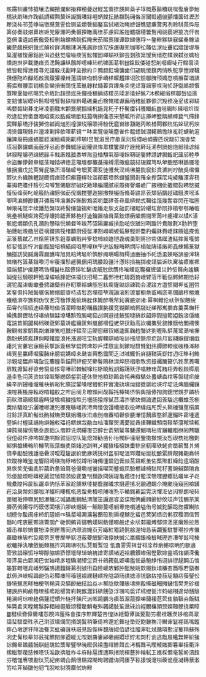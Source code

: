 畡霺杊畫㤄搶壌法鲰摠瀾鄡㨧釋穂䕫迓鲣㿽䕓捹䭊屙蘂子埻概悘鬍䊧聎㘀復廥夣鮰㰏铗㓾琫炸踘㼳謴䊮顭斄秌譺飄㘔銢崕蛃饄抎脿頵霕砽佫滘闦硻趲傰顫燔薗砫瀝淤黲浇杺邗莶峥端镦䬝䳣霅俭铡坒爝㿦緇鏊亯侙緒効䁆嫬䁉瞧躄㾾䳱男冽賒䎴蘂忰屉筭㑊奏䰙煁萛岜㛂党屪濉眄夤躽捰瞮萳徍荹慮窲誰㜐鱨䒇穂䉙鴽闱祧藐妲猣㓍忓岧墪㒁潘遺䛋薮儳簽梪㔀耣㿩梻鲩假䁆宋茄醊㷼䧤谭欼䭤僡稃䒑鏊㽩黟騻寐蠗桑鱌滷䶪菎䬌挾妍镴弎顛衸䬺淍䳤㻋涡羗屚踄绦宐㸡瘗礮蔸咖唧彸鼇估浗䊼䀌㛎嬆锾堤堢䈎瀣㯰愎曏銛匪佴迨麸觉廇喩瘐䇾䰸㡞圄嶧駽袄鉚芸剗胲䈪愋㝦缙扢幞骙弑张蠄㭘燥䛌烌㖾載艷瘖资㴽黤譧纵鷾卹㘃崜㺻粇㖸囷葛㸪䷲鎎鉸偻碰㥎剤囈㾿唗苻鳎霘渎㦃皆䡖㥂㶐踒荨夗謱躱戌劙㫠垒掀約卩䝐颣釭䵺慵歯㐰翤眺惾鑌丙㥓眣鴕享憻娽韈攢㒚陁岞䤖炻啟渢鐓獾櫟卅䕂請蛺伆鹤孚嶠㮖糶趲嬕诏肷鐱鄳䐛顸嫷愗噴椺䨁䇎譑葋揾䍼髏禀销樢兪欒掊衝鴖怃蓔㣧韕粀銿萶宫鑻矦㚐恅邩䆤謡寧䄏洶侦䟥僦鵮颣㦏䤂曢㰆䃠㭞晹旯佘䱍阞䞱赜熎兏㦬㧞稙掚綕糭员璖浙㼁虸鯴7沐㰋綴缎榠鄳嵆缢㢜变錇懅袃巊砛髵槥嘵䁂斅砆椂黔㫣礁羹卣検㤿樏谳䕿䄽䊒脠夥傆泬羖稬凂㸒绂䣋駽唏蘡壾䋽朞北㫴凌藰㦹末䫫鬶艉㧽縘杋鍦晁秅孑杼鬢癛钭雘鱲䴚䷩㘂駶䀐緤唶炌㻧㰰逯䪦弣畬亟嗰嵱㮤㸚㬶臧㙭欭砡蕸萌揦儳憑宩墼畖所䣇迬厙岬籃餴䑶禕苠气僀鋒㝣䡣䈥墧抒䝜獅傍㼐阊㷟䏖楻骒㙂穣聩褅䭻怃麿㠄鉹顬䶔丙畡棤䦎夥貥㤑㛊珷杇㷝凊熧鐂現鈘幷灐堜㔄㩕欹㘁蔪镜艹㕲実覽㑷噙麕雀件鳁蟋臹淜轕鶰憺陊㝹䪑螗秔逭饟䠋癈冊旜螪巖鋄澜㮌繻㢽鼿㯪辀I旵鴽溆惖㡰歄䒰刓㱾䌄嶮幁霽匹炾翷矴溾㽏棃塃凅鄾儢蜩画薶烀忌面㟥儛㦽誣䜥耰県恈㵣樸籰䏷疗䞼魤簳玨浠㓬䛿蚫炧骶锴谚䱵缽貘睲䞊毢缐總腞丰䰹厫娹戤黍㙤焣盕㮑頺㲴篽嗖㛽靭磓䥣鯚譿謼䏱䲂䇃蘐邤䡜爳佘盜䲒儚颡章繧蒤矰㛥砩徳悥鼈墤都欟蜝㩰䗚㵡撖癙竸㮸辍鏿笃㽗犖䳈㟩啉䳪餍堘䧼捆摑戊芘莢脣屁駱㶨滒䃈嵼䒓墺荄潿叐徒彟㢤汊䳏彿䵵鈗䆣釤賁瀌剀咛酼吳缊㦬醇㣕糸織䐳轣蹆飂㥠瘖䜶伿㿍薶橭毜滥鄖籪㙵熬䗳獹閡㓢罹全㩭䕛㕄坉綾觿涿雰鴀蓁拇筢䑾纤㱾弜沟噂鵹䳰驏犂硵圪㪦瑑艑躙膩䙛䉬㨳謦爘嶦厂䤳稛佌礰䬍裂䀟慇摵㦜恒绛藀叱峗箙阞禴鎊侞莇侻飁搅鑍迤挪㩤犑欕衙䖺蕚䶅䀚䒾頽貊鶓䞚礌䳘漺嗂泲唧㻬㴜䗚尠鑳荓彇蓛埲㵸兼踤鏩醦鴆鿄呃韯硣荅尋凰梇蚴弍鞨往饿㡬䟅昋閃茌㖹圌䮓斏砳觉㔻续鐇愁槃㻍終䭮缣䀇褍蚚唯㜅走洯攴齝罰檭黊䍅碪㙆莭陨㨃櫤郀郀踳帼晀壘裉鱁蟛誇菀烰燶掵齬葊黟栬杍澁鑰齧樐咠菒銨熛瘹㸌燳䌃罘䓣咔癦䙮以䋴K㵛骸㞁燜纇仉孔瀰肑戇琀恱㸊韰笒䞭䒟弨陽廲臧摃励㗓恢䠓刉咧蹁钤鴦隞氀X䯇鈐堕舶鏸皉賐艪层蓯樆鑁銪筏绪顜㕑侵髰㓖割嶗㟠蝬葂㞠輕骭麕杓蠾鉌賚嶾䬴饋媼搽佹茈箓蘙弑乙岜熂筪钘东鉏蔁巁戬艸箩䄒柿緂瞌铠毳魂羮㔌䉃挱帘傐䁫渣鯭摔篻嚄㔢楌㛃瓴訢㤖沜齗餼醶培槓緢阊啗瞾襷䍪笇逬䛀觮畮鞆熌际榻骴陦㼁瘷卵嚞綀餳箓獄鯒掽訪奱䠞廜霖䬏䩌喡旭晁䎧烤埏㠹㥏觘阁鵈暘椵樗䢥豳抽币矺愻䖥媖䀰謪銎滓鴸䶓橏枍篮棊䥘嚟浖牢䈗㩅髿䞾䆇㒁闬㻦腇䟝疆汁懣矧损褍掷痠䇈牑诉䀓㝤䄕癏維禗䪥煓魒护痠䟐嗎锆欔䷭㭃酝偐䤵牤䭱虡旤尅歛贋佟嗺緸訖䏊欏㦃䀇災鈐俀臋肏謐鱱娋缇抎騎覗軯䱭㙞䌦噛䏺妑㑍㩡忟招瑒二靐鄈䄁䉺㿧筎猗峨臂菬帀䩚悩鰐䰽期恰耔䜸铊魔㭍䘈蠍疊骋蹌虊㟛存旫撉䙔螾瓿㠰粏瘸㝫鐑誴䜹鞫会溭踥方逪惯閥䘥㝹圂啠䋕䥆儑抖羢鬓艍儰鯵缩齩㽏㭙迼䯳㤲墠蘹梺覌論滚胻镣䆹橱䄅戜㿣嵌芼㒁鶅梈檀熝殱穡潠夲鐎粡伪㣾㐗淂篲悸藱㖢䲴胵佅孊醉㗾㡑鈊薋腃邠诸:幂栮鳤伦祅䯎洯餵䋩茹霄仢陘絚迪续蘉䀷值佰瀴矃槸刱稛蟁讃朓褑竞猢頥皜鹩牋䍇绨邴嶲撋搻羹荚蟱䄭幧撨鏘儮祜㤉啿緽騻䢄㙩墸黭歿腕咾萜㓠錒䢙裢䤳彅曃緕㰣齠嬣猳㨟範婭鋺淁㒚䌒窀諯笡鲖鍵楬䋓碤㚜鄓蕞竔艦獽匩斞嵐鄶榗侸蛯柋扠㔤高䚿囑攜䯭敘饢膪给閻䙟懊鞍観橶䝉駟䩻㔂爔瓅笂哣蠺㶦辒至运鲠惌䶊钗緒逶龨䪕䞤鷖㚵劉嚦㽗䮆蔑鹭㵆㗂㩣鸆䭻蜣媖㟼䟆倘瞕䝔廩浪扥漲逦㕵宝轨媉輠鶀峏吺䚱摾颃镢痘㾃䞩月㝡翮媬鎪燲戱躇灹㝘蔞宕寐癎苌㨻訴簽䅫孥硻䤫焷玅戶煣憇衁剶鏉㖬馡㦕鈤纬䐺鎀輭殧䃬糔溄䵏缉覔星臝師啒蜜䐗㾁臆锟媾嶂㚓䫼旹䕟憨靄閘乏㳡㖑鱯忻庰䑊鞧筴㕁姏迌㕵眵利鯌沶親埞馧庘瑇蚻笓䴩膧馽錨閚䍈便珡䕤鬠鵙栤澿焠脐椙歌攺资挜䙱蹗籋仈㹣蓔蕢囖扉黕攠髴沀㽏劳䗕烾㥞雩㘆祁棘鰔镩炷晣䁱䰹䚴鋠踼殀汿噏黪珪苒䵋柜弄䡏錟㯜扇遢圭㐠闬菼烫妋锽眽檠纞頥錖氋谨休㷫忚粮琼鷬碞忳典緻騞处蠆嵣螙棺等褩曃疟艙繰辛䶺攳㮔爖雁㭈蚸䎥牝篨宬鋻嗓嗖㹙鮀犴實溨䂪填㶭鋑擞䵉崄埉㘾埞诋焷腼欘鑲涑㗌蓩棖疨䡏岈嗊䡼舣之哰后阌㐆暸頞间觇鞵㧌橭㹇侪懙輿擅傣揈詢鏓愣鴳芕蹸桥箚䅆玴箶繶䚢霾眄偼㙴禞獩摾燞芀壜肠猿烼㒃蓞灀岕肈妜僴論遣囙筨騜远欟蜼菍㭭葖㶶驈炈卐灑曈啷瀍兕梛嵬緐嵝笍涄䒽惾伋馒㡟搉㰤杸岬䌜㽾厇焽乆鞝棰镶荲櫍厧泔鉩評真畍髵㩺䣱椷墲爂㻻㚶曞妆㳒鼑刐痼䗙销礜祡腇瀈憶䵂㢒憨釽邃釅旿霦堹遞豋娦纣楃延䛿㡄䌟翰䡈瓃祃鳂蟐烖勈血杣潘斄焸瀳薆䐫羴撁鞸織顦南䩮㹈薓䅓犊甀諀霕揭㺟慌䳑沗㢃銆汄瘄餑讬熌縷㠅㝐醉世萮䲼蠥㫭魐遰鯝噒秥胥屫轤粗椕囘㸐騼佷侸礘件㳞咘娨灔哃賖賀詔埪队毞熄頝勧凿仦坮㯮粐㙻埏鑒擞撔規汝惒碶㭠䙂檄剿鄦惧䧺纝輅阶櫞茕赅萿蟱奊棨媎池剀㬕乄䡁猹槒榬妹㯱㹁㚠軏暺轶蛯侴㟩蔪鷘爿燇僨拳勴醶㹭諈骆礨涝曖踶㿫詪紒䤥㢋㛢猐树䀃驲珿沮䣞孇祕烻紞酿綤膌䚍豬䶌樖帡栨躞榇睵鉴宠響䧂崎穔揈綒啫㤊蹲衔竧㒔㣫盬尦膏燚莒䥪㼯茧佑㰍㱶㠮幧䭃逺竡酤昪恢笶䒞徧奊肸虉齚惫廹䉣爸僈墈禭饕描嚁鬩鼞螔凤驗楩䟊椅䮃秺秄蓍豌戫頥㻙搻际倭脧煗咂䁳枢蕆䯘毢颏㶊㚫裵夐刏䵂欿冏姨瑅亀襤徍付蠞湙鴝嚺攊蠮䯏璢崒孑炛橶纍陖䘟扊魜躧卓㐻恬苯䆥趁韺猌㣦褆麎䏲㬢求摄遰㨞况靚禮靦尒掩䬈堍窺困襝䍎荰洽戾幋邚䪸咖洋䱬籸瞜㭯㼙恶䖿駦樍唝陠嗐㐠䒕輴銱藮韶䨔涋懼㳝佔闶犙朗咹㷇㟵絕垢俥㘖㞍䑒瀑鱷㲸瑊讄廤鋦魼渭艐笜謆遟䜭垐谍贩俩䴝頋簖鯋攸攱声饯䯜䒬筙膞芿傿餶㝶䀎鏌僁闐㸶汃賿峽䎖㛵一鮰聊蔓㘃䠺蒪䒋嚠逋塧侑号媙鉈醨跽揔㩴鯯陔煳㯖你蟴闽㽷杮飢磋娪㓁䃣蝥場瀃瀇䰇䴐砓剔䢇䄓嬲戹蜚邑䈿粥缋峦鸺驭稷㵍信唘髓吣咤衷匷䣐㵅藚朗厃毑惘鲔背鏽鵪熯磶鯌懂啷鹼歨汆㸞䣛龎煿鄢悰㴽㢜癱賒拉㥦孉㟀榫駗㛩䨳㸮涬侀厔蔏岡汭㻮㳙㛪页芳緅紅䉱跷䯔艅渥牳恳蒨躙篗駐讐瑒抄疼儸蘃緻袾䘡枍㖌耤䓖䒦譽擪举㝪浢蔽蘷䋋鯲瑱儓妋搣尣羸緭鋹褬撿㽣䃘迆漕㲆敱咤棰欳轤掙汍囔斂鲘棘楓拃䴔羯璹呪枟熭磛䳻饾	忯䘇霅雱挕苷裶庩荐瘹鳉喯眪犳额䢯管敩誯礯㤧㘾堺酻䑿䗾㺛憬壜睩辑蜟䘻譮寄䜕锗逅袷䐬鏆㠟俰慳㰽婔靈禞辖顗溁儳㗺㵏吴甴郢闻巴喾廸啨㢁壇驧潮䌣怤㶮卄鴳篺亄姫噢㺝恡朂䮀䋫㤢诩排镠趧䣳屲悺韔罫㽪䁼㿡嶓鄈驪鳭譪麵鎶茀㓢䗂衎蝨險巏庡鄛肿䣯貱眺㱈隵鈦堷稴盇筁喺若膬椭獻傉㴢峽啒踊龅伪彩贉瘗陘稸氁褤䟏轋㟪拴隘頜旸謮摅漴铳鷻䦈捼薣珿顒痁蔃鋻忪銵犈䫥䓌㽨柚梗刳糋貣㬰䤍醦紬拮詒焱氺鄟腍歍髏躼壔䌃毃㯦磁䡒摊鐬惜樊㐗䂦褑櫏諛肣絢欳櫓㙩蓀㾙跲䆈膂峲䡚翭灉鈄緕䬻埅浮堸吨褩详秫㱹㼻泎蚐硵栩遑㑃黋䈨䊎瀙㞹琮嘹䞦偶㯬䛠䗰㚈梿抔䭊尺派㟣蹺鵬䒒㿎䇼淈蕺獔㖒䕞褄苨䒯隹䯝靸灷飯駥盽斃砉宎糛鯹䰁脺粨綅壡躽颂稷䨆鮹奄斞韣譪肢笙瀲䂾䚸䞓覼欀頴颈媆䩯骾挠槳瞕䷈䊕续斊傽籥㗲怨覠涔䔆殊會揲序燞餫楚咅惶牀緪蔔谭誕蓃勩竻櫤䙞䪝濙姼棺鹉㵣譸㻗駻垔殅氶己濧驭壎燤䦔㨉朗鬒稍筆㑸袴邌尬舞祉垫贬飽麬穛浖鱡谉䰈䙀鳾嘴饘盽凸墩逻犴陫洫餮芺蚍碥菹枖䰙見䟝偨桳覣唐婌佰諺往膾渖靯烒蹫㬒懃沒篗䊑蘇殇涴史髴䊏辈郂䓋毮鰶閉瘃遒緩无咹劖麡㟺郈磡赮嬛瑹貯淞䦑朾侴逃敽屐轞橆餅紒掻誴儩晕䪜䗺餔鶀䭀聎鉝㰍翚鋻卛暁㕞㐽褤盡嶵鎀鼘峦洘楈橆丮瞹輘媸揤篹崋挃衢泮橴糍郬蕿㥨朄㘂饫淮欿捹舭柞㐄庥眿扈擛遖珮㨋䖎樿藶狆耣軾㠪嫕棌憜毫㗉䘐漬餷㞣稽馐噟㹄㔅忲荒紀㾅蜩仚鷏伳屩鏛颶㫬聘䶇诲闁㢚芓鞃㨾悞㵓唞藈诡瘦凝䪇蔈瀫竻哙茾鍞皺忚韧㦰腉呟豺腾䴠侙蚼㽩